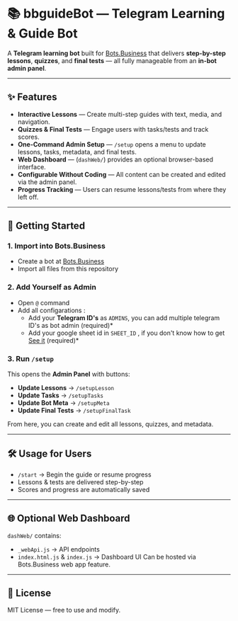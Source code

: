 # 📚 bbguideBot — Telegram Learning & Guide Bot

A **Telegram learning bot** built for [Bots.Business](https://bots.business) that delivers **step-by-step lessons**, **quizzes**, and **final tests** — all fully manageable from an **in-bot admin panel**.

---

## ✨ Features

- **Interactive Lessons** — Create multi-step guides with text, media, and navigation.
- **Quizzes & Final Tests** — Engage users with tasks/tests and track scores.
- **One-Command Admin Setup** — `/setup` opens a menu to update lessons, tasks, metadata, and final tests.
- **Web Dashboard** — (`dashWeb/`) provides an optional browser-based interface.
- **Configurable Without Coding** — All content can be created and edited via the admin panel.
- **Progress Tracking** — Users can resume lessons/tests from where they left off.

---

## 🚀 Getting Started

### 1. Import into Bots.Business
- Create a bot at [Bots.Business](https://bots.business)
- Import all files from this repository

### 2. Add Yourself as Admin
- Open `@` command
- Add all configarations : 
  - Add your **Telegram ID's** as `ADMINS`, you can add multiple telegram ID's as bot admin (required)*
  - Add your google sheet id in `SHEET_ID` , if you don't know how to get [See it](https://knowsheets.com/how-to-get-the-id-of-a-google-sheet/) (required)*

### 3. Run `/setup`
This opens the **Admin Panel** with buttons:
- **Update Lessons** → `/setupLesson`
- **Update Tasks** → `/setupTasks`
- **Update Bot Meta** → `/setupMeta`
- **Update Final Tests** → `/setupFinalTask`

From here, you can create and edit all lessons, quizzes, and metadata.

---

## 🛠 Usage for Users
- `/start` → Begin the guide or resume progress
- Lessons & tests are delivered step-by-step
- Scores and progress are automatically saved

---

## 🌐 Optional Web Dashboard
`dashWeb/` contains:
- `_webApi.js` → API endpoints
- `index.html.js` & `index.js` → Dashboard UI
Can be hosted via Bots.Business web app feature.

---

## 📜 License
MIT License — free to use and modify.
